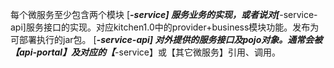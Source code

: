 每个微服务至少包含两个模块
[***-service]       服务业务的实现，或者说对[***-service-api]服务接口的实现。对应kitchen1.0中的provider+business模块功能。发布为可部署执行的jar包。
[***-service-api]   对外提供的服务接口及pojo对象。通常会被【api-portal】及对应的【***-service】或【其它微服务】引用、调用。
